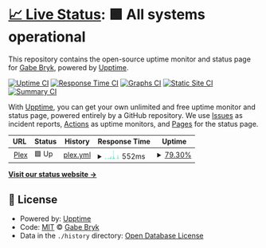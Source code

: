 # [📈 Live Status](https://status.gabebryk.com): <!--live status--> **🟩 All systems operational**

This repository contains the open-source uptime monitor and status page for [Gabe Bryk](https://status.gabebryk.com), powered by [Upptime](https://github.com/upptime/upptime).

[![Uptime CI](https://github.com/gabrielbryk/vigilant-octo-carnival/workflows/Uptime%20CI/badge.svg)](https://github.com/gabrielbryk/vigilant-octo-carnival/actions?query=workflow%3A%22Uptime+CI%22)
[![Response Time CI](https://github.com/gabrielbryk/vigilant-octo-carnival/workflows/Response%20Time%20CI/badge.svg)](https://github.com/gabrielbryk/vigilant-octo-carnival/actions?query=workflow%3A%22Response+Time+CI%22)
[![Graphs CI](https://github.com/gabrielbryk/vigilant-octo-carnival/workflows/Graphs%20CI/badge.svg)](https://github.com/gabrielbryk/vigilant-octo-carnival/actions?query=workflow%3A%22Graphs+CI%22)
[![Static Site CI](https://github.com/gabrielbryk/vigilant-octo-carnival/workflows/Static%20Site%20CI/badge.svg)](https://github.com/gabrielbryk/vigilant-octo-carnival/actions?query=workflow%3A%22Static+Site+CI%22)
[![Summary CI](https://github.com/gabrielbryk/vigilant-octo-carnival/workflows/Summary%20CI/badge.svg)](https://github.com/gabrielbryk/vigilant-octo-carnival/actions?query=workflow%3A%22Summary+CI%22)

With [Upptime](https://upptime.js.org), you can get your own unlimited and free uptime monitor and status page, powered entirely by a GitHub repository. We use [Issues](https://github.com/gabrielbryk/vigilant-octo-carnival/issues) as incident reports, [Actions](https://github.com/gabrielbryk/vigilant-octo-carnival/actions) as uptime monitors, and [Pages](https://status.gabebryk.com) for the status page.

<!--start: status pages-->
<!-- This summary is generated by Upptime (https://github.com/upptime/upptime) -->
<!-- Do not edit this manually, your changes will be overwritten -->
<!-- prettier-ignore -->
| URL | Status | History | Response Time | Uptime |
| --- | ------ | ------- | ------------- | ------ |
| <img alt="" src="https://icons.duckduckgo.com/ip3/plex.gabebryk.com.ico" height="13"> [Plex](https://plex.gabebryk.com/web/index.html) | 🟩 Up | [plex.yml](https://github.com/gabrielbryk/vigilant-octo-carnival/commits/HEAD/history/plex.yml) | <details><summary><img alt="Response time graph" src="./graphs/plex/response-time-week.png" height="20"> 552ms</summary><br><a href="https://status.gabebryk.com/history/plex"><img alt="Response time 960" src="https://img.shields.io/endpoint?url=https%3A%2F%2Fraw.githubusercontent.com%2Fgabrielbryk%2Fvigilant-octo-carnival%2FHEAD%2Fapi%2Fplex%2Fresponse-time.json"></a><br><a href="https://status.gabebryk.com/history/plex"><img alt="24-hour response time 621" src="https://img.shields.io/endpoint?url=https%3A%2F%2Fraw.githubusercontent.com%2Fgabrielbryk%2Fvigilant-octo-carnival%2FHEAD%2Fapi%2Fplex%2Fresponse-time-day.json"></a><br><a href="https://status.gabebryk.com/history/plex"><img alt="7-day response time 552" src="https://img.shields.io/endpoint?url=https%3A%2F%2Fraw.githubusercontent.com%2Fgabrielbryk%2Fvigilant-octo-carnival%2FHEAD%2Fapi%2Fplex%2Fresponse-time-week.json"></a><br><a href="https://status.gabebryk.com/history/plex"><img alt="30-day response time 1438" src="https://img.shields.io/endpoint?url=https%3A%2F%2Fraw.githubusercontent.com%2Fgabrielbryk%2Fvigilant-octo-carnival%2FHEAD%2Fapi%2Fplex%2Fresponse-time-month.json"></a><br><a href="https://status.gabebryk.com/history/plex"><img alt="1-year response time 918" src="https://img.shields.io/endpoint?url=https%3A%2F%2Fraw.githubusercontent.com%2Fgabrielbryk%2Fvigilant-octo-carnival%2FHEAD%2Fapi%2Fplex%2Fresponse-time-year.json"></a></details> | <details><summary><a href="https://status.gabebryk.com/history/plex">79.30%</a></summary><a href="https://status.gabebryk.com/history/plex"><img alt="All-time uptime 88.94%" src="https://img.shields.io/endpoint?url=https%3A%2F%2Fraw.githubusercontent.com%2Fgabrielbryk%2Fvigilant-octo-carnival%2FHEAD%2Fapi%2Fplex%2Fuptime.json"></a><br><a href="https://status.gabebryk.com/history/plex"><img alt="24-hour uptime 99.63%" src="https://img.shields.io/endpoint?url=https%3A%2F%2Fraw.githubusercontent.com%2Fgabrielbryk%2Fvigilant-octo-carnival%2FHEAD%2Fapi%2Fplex%2Fuptime-day.json"></a><br><a href="https://status.gabebryk.com/history/plex"><img alt="7-day uptime 79.30%" src="https://img.shields.io/endpoint?url=https%3A%2F%2Fraw.githubusercontent.com%2Fgabrielbryk%2Fvigilant-octo-carnival%2FHEAD%2Fapi%2Fplex%2Fuptime-week.json"></a><br><a href="https://status.gabebryk.com/history/plex"><img alt="30-day uptime 72.57%" src="https://img.shields.io/endpoint?url=https%3A%2F%2Fraw.githubusercontent.com%2Fgabrielbryk%2Fvigilant-octo-carnival%2FHEAD%2Fapi%2Fplex%2Fuptime-month.json"></a><br><a href="https://status.gabebryk.com/history/plex"><img alt="1-year uptime 92.77%" src="https://img.shields.io/endpoint?url=https%3A%2F%2Fraw.githubusercontent.com%2Fgabrielbryk%2Fvigilant-octo-carnival%2FHEAD%2Fapi%2Fplex%2Fuptime-year.json"></a></details>

<!--end: status pages-->

[**Visit our status website →**](https://status.gabebryk.com)

## 📄 License

- Powered by: [Upptime](https://github.com/upptime/upptime)
- Code: [MIT](./LICENSE) © [Gabe Bryk](https://status.gabebryk.com)
- Data in the `./history` directory: [Open Database License](https://opendatacommons.org/licenses/odbl/1-0/)
